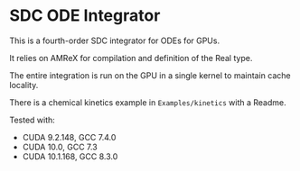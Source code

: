 # SDC ODE Integrator

This is a fourth-order SDC integrator for ODEs for GPUs.

It relies on AMReX for compilation and definition of the Real type.

The entire integration is run on the GPU in a single kernel to maintain cache locality.

There is a chemical kinetics example in `Examples/kinetics` with a Readme.

Tested with:

- CUDA 9.2.148, GCC 7.4.0
- CUDA 10.0, GCC 7.3
- CUDA 10.1.168, GCC 8.3.0
